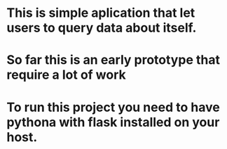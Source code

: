 # This is simple aplication that let users to query data about itself.
# So far this is an early prototype that require a lot of work

# To run this project you need to have pythona with flask installed on your host.
